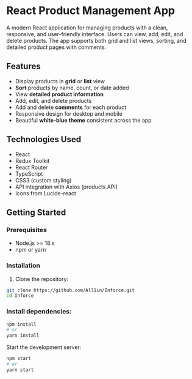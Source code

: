 # React Product Management App

A modern React application for managing products with a clean, responsive, and user-friendly interface. Users can view, add, edit, and delete products. The app supports both grid and list views, sorting, and detailed product pages with comments.

## Features

- Display products in **grid** or **list** view
- **Sort** products by name, count, or date added
- View **detailed product information**
- Add, edit, and delete products
- Add and delete **comments** for each product
- Responsive design for desktop and mobile
- Beautiful **white-blue theme** consistent across the app

## Technologies Used

- React
- Redux Toolkit
- React Router
- TypeScript
- CSS3 (custom styling)
- API integration with Axios (products API)
- Icons from Lucide-react



## Getting Started

### Prerequisites

- Node.js >= 18.x
- npm or yarn

### Installation

1. Clone the repository:

```bash
git clone https://github.com/All1in/Inforce.git
cd Inforce
```

### Install dependencies:

```bash
npm install
# or
yarn install
```
Start the development server:

```bash
npm start
# or
yarn start
```
